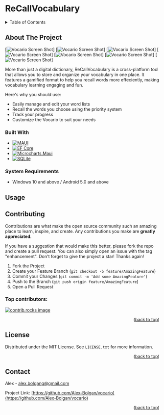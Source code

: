 # ReCallVocabulary


<!-- TABLE OF CONTENTS -->
<details>
  <summary>Table of Contents</summary>
  <ol>
    <li>
      <a href="#about-the-project">About The Project</a>
      <ul>
        <li><a href="#built-with">Built With</a></li>
      </ul>
    </li>
    <li>
      <a href="#getting-started">Getting Started</a>
      <ul>
        <li><a href="#prerequisites">Prerequisites</a></li>
        <li><a href="#installation">Installation</a></li>
      </ul>
    </li>
    <li><a href="#usage">Usage</a></li>
    <li><a href="#roadmap">Roadmap</a></li>
    <li><a href="#contributing">Contributing</a></li>
    <li><a href="#license">License</a></li>
    <li><a href="#contact">Contact</a></li>
    <li><a href="#acknowledgments">Acknowledgments</a></li>
  </ol>
</details>

<!-- ABOUT THE PROJECT -->
## About The Project

[![Vocario Screen Shot][product-screenshot-main]]
[![Vocario Screen Shot][product-screenshot-options]]
[![Vocario Screen Shot][product-screenshot-dict]]
[![Vocario Screen Shot][product-screenshot-settings]]
[![Vocario Screen Shot][product-screenshot-start]]
[![Vocario Screen Shot][product-screenshot-main-mobile]]
[![Vocario Screen Shot][product-screenshot-options-mobile]]

More than just a digital dictionary, ReCallVocabulary is a cross-platform tool that allows you to store and organize your vocabulary in one place. It features a gamified format to help you recall words more effeciently, making vocabulary learning engaging and fun.

Here's why you should use:
* Easily manage and edit your word lists
* Recall the words you choose using the priority system
* Track your progress
* Customize the Vocario to suit your needs

### Built With

* [![MAUI][MAUI]][Maui-url]
* [![EF Core][EF Core]][EF_Core-url]
* [![Microcharts.Maui][Microcharts.Maui]][Microcharts.Maui-url]
* [![SQLite][SQLite]][SQLite-url]

### System Requirements

* Windows 10 and above / Android 5.0 and above


## Usage
  
<!-- CONTRIBUTING -->
## Contributing

Contributions are what make the open source community such an amazing place to learn, inspire, and create. Any contributions you make are **greatly appreciated**.

If you have a suggestion that would make this better, please fork the repo and create a pull request. You can also simply open an issue with the tag "enhancement".
Don't forget to give the project a star! Thanks again!

1. Fork the Project
2. Create your Feature Branch (`git checkout -b feature/AmazingFeature`)
3. Commit your Changes (`git commit -m 'Add some AmazingFeature'`)
4. Push to the Branch (`git push origin feature/AmazingFeature`)
5. Open a Pull Request

### Top contributors:

<a href="https://github.com/Alex-Bolgan/vocario/graphs/contributors">
  <img src="https://contrib.rocks/image?repo=Alex-Bolgan/vocario" alt="contrib.rocks image" />
</a>

<p align="right">(<a href="#readme-top">back to top</a>)</p>


<!-- LICENSE -->
## License

Distributed under the MIT License. See `LICENSE.txt` for more information.

<p align="right">(<a href="#readme-top">back to top</a>)</p>


<!-- CONTACT -->
## Contact

 Alex - alex.bolgang@gmail.com

Project Link: [https://github.com/Alex-Bolgan/vocario](https://github.com/Alex-Bolgan/vocario)

<p align="right">(<a href="#readme-top">back to top</a>)</p>


<!-- MARKDOWN LINKS & IMAGES -->
[product-screenshot-main]: images/main.png
[product-screenshot-options]: images/options.png
[product-screenshot-dict]: images/dict.png
[product-screenshot-settings]: images/settings.png
[product-screenshot-start]: images/start.png
[product-screenshot-main-mobile]:images/main-mobile.jpg
[product-screenshot-options-mobile]:images/options-mobile.jpg
[Maui]:https://img.shields.io/badge/MAUI_8-8A2BE2
[Maui-url]:https://github.com/dotnet/maui
[EF Core]: https://img.shields.io/badge/EFCore-c0392b
[EF_Core-url]:https://github.com/dotnet/efcore
 [Microcharts.Maui]: https://img.shields.io/badge/Microcharts.Maui-8A2BE2
 [Microcharts.Maui-url]: https://github.com/microcharts-dotnet/Microcharts
 [SQLite]: https://img.shields.io/badge/SQlite-3498db
 [SQLite-url]: https://github.com/sqlite/sqlite
